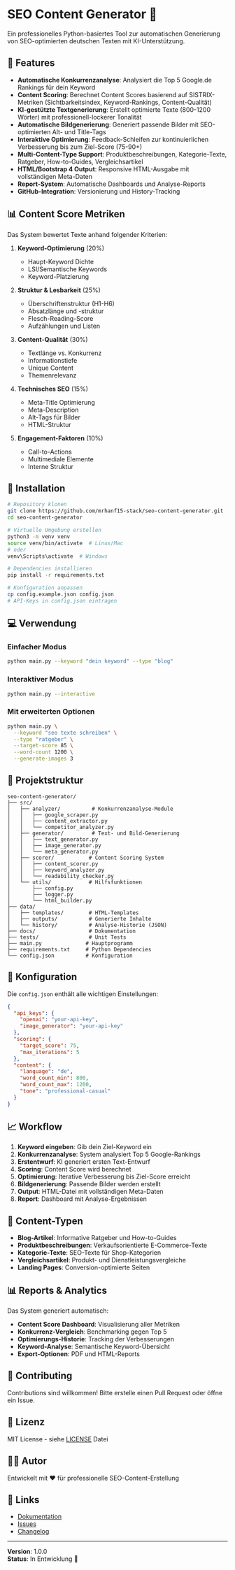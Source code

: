 # SEO Content Generator 🚀

Ein professionelles Python-basiertes Tool zur automatischen Generierung von SEO-optimierten deutschen Texten mit KI-Unterstützung.

## 🎯 Features

- **Automatische Konkurrenzanalyse**: Analysiert die Top 5 Google.de Rankings für dein Keyword
- **Content Scoring**: Berechnet Content Scores basierend auf SISTRIX-Metriken (Sichtbarkeitsindex, Keyword-Rankings, Content-Qualität)
- **KI-gestützte Textgenerierung**: Erstellt optimierte Texte (800-1200 Wörter) mit professionell-lockerer Tonalität
- **Automatische Bildgenerierung**: Generiert passende Bilder mit SEO-optimierten Alt- und Title-Tags
- **Interaktive Optimierung**: Feedback-Schleifen zur kontinuierlichen Verbesserung bis zum Ziel-Score (75-90+)
- **Multi-Content-Type Support**: Produktbeschreibungen, Kategorie-Texte, Ratgeber, How-to-Guides, Vergleichsartikel
- **HTML/Bootstrap 4 Output**: Responsive HTML-Ausgabe mit vollständigen Meta-Daten
- **Report-System**: Automatische Dashboards und Analyse-Reports
- **GitHub-Integration**: Versionierung und History-Tracking

## 📊 Content Score Metriken

Das System bewertet Texte anhand folgender Kriterien:

1. **Keyword-Optimierung** (20%)
   - Haupt-Keyword Dichte
   - LSI/Semantische Keywords
   - Keyword-Platzierung

2. **Struktur & Lesbarkeit** (25%)
   - Überschriftenstruktur (H1-H6)
   - Absatzlänge und -struktur
   - Flesch-Reading-Score
   - Aufzählungen und Listen

3. **Content-Qualität** (30%)
   - Textlänge vs. Konkurrenz
   - Informationstiefe
   - Unique Content
   - Themenrelevanz

4. **Technisches SEO** (15%)
   - Meta-Title Optimierung
   - Meta-Description
   - Alt-Tags für Bilder
   - HTML-Struktur

5. **Engagement-Faktoren** (10%)
   - Call-to-Actions
   - Multimediale Elemente
   - Interne Struktur

## 🚀 Installation

```bash
# Repository klonen
git clone https://github.com/mrhanf15-stack/seo-content-generator.git
cd seo-content-generator

# Virtuelle Umgebung erstellen
python3 -m venv venv
source venv/bin/activate  # Linux/Mac
# oder
venv\Scripts\activate  # Windows

# Dependencies installieren
pip install -r requirements.txt

# Konfiguration anpassen
cp config.example.json config.json
# API-Keys in config.json eintragen
```

## 💻 Verwendung

### Einfacher Modus

```bash
python main.py --keyword "dein keyword" --type "blog"
```

### Interaktiver Modus

```bash
python main.py --interactive
```

### Mit erweiterten Optionen

```bash
python main.py \
  --keyword "seo texte schreiben" \
  --type "ratgeber" \
  --target-score 85 \
  --word-count 1200 \
  --generate-images 3
```

## 📁 Projektstruktur

```
seo-content-generator/
├── src/
│   ├── analyzer/          # Konkurrenzanalyse-Module
│   │   ├── google_scraper.py
│   │   ├── content_extractor.py
│   │   └── competitor_analyzer.py
│   ├── generator/         # Text- und Bild-Generierung
│   │   ├── text_generator.py
│   │   ├── image_generator.py
│   │   └── meta_generator.py
│   ├── scorer/           # Content Scoring System
│   │   ├── content_scorer.py
│   │   ├── keyword_analyzer.py
│   │   └── readability_checker.py
│   └── utils/            # Hilfsfunktionen
│       ├── config.py
│       ├── logger.py
│       └── html_builder.py
├── data/
│   ├── templates/        # HTML-Templates
│   ├── outputs/          # Generierte Inhalte
│   └── history/          # Analyse-Historie (JSON)
├── docs/                 # Dokumentation
├── tests/                # Unit Tests
├── main.py              # Hauptprogramm
├── requirements.txt     # Python Dependencies
└── config.json          # Konfiguration
```

## 🔧 Konfiguration

Die `config.json` enthält alle wichtigen Einstellungen:

```json
{
  "api_keys": {
    "openai": "your-api-key",
    "image_generator": "your-api-key"
  },
  "scoring": {
    "target_score": 75,
    "max_iterations": 5
  },
  "content": {
    "language": "de",
    "word_count_min": 800,
    "word_count_max": 1200,
    "tone": "professional-casual"
  }
}
```

## 📈 Workflow

1. **Keyword eingeben**: Gib dein Ziel-Keyword ein
2. **Konkurrenzanalyse**: System analysiert Top 5 Google-Rankings
3. **Erstentwurf**: KI generiert ersten Text-Entwurf
4. **Scoring**: Content Score wird berechnet
5. **Optimierung**: Iterative Verbesserung bis Ziel-Score erreicht
6. **Bildgenerierung**: Passende Bilder werden erstellt
7. **Output**: HTML-Datei mit vollständigen Meta-Daten
8. **Report**: Dashboard mit Analyse-Ergebnissen

## 🎨 Content-Typen

- **Blog-Artikel**: Informative Ratgeber und How-to-Guides
- **Produktbeschreibungen**: Verkaufsorientierte E-Commerce-Texte
- **Kategorie-Texte**: SEO-Texte für Shop-Kategorien
- **Vergleichsartikel**: Produkt- und Dienstleistungsvergleiche
- **Landing Pages**: Conversion-optimierte Seiten

## 📊 Reports & Analytics

Das System generiert automatisch:

- **Content Score Dashboard**: Visualisierung aller Metriken
- **Konkurrenz-Vergleich**: Benchmarking gegen Top 5
- **Optimierungs-Historie**: Tracking der Verbesserungen
- **Keyword-Analyse**: Semantische Keyword-Übersicht
- **Export-Optionen**: PDF und HTML-Reports

## 🤝 Contributing

Contributions sind willkommen! Bitte erstelle einen Pull Request oder öffne ein Issue.

## 📝 Lizenz

MIT License - siehe [LICENSE](LICENSE) Datei

## 👨‍💻 Autor

Entwickelt mit ❤️ für professionelle SEO-Content-Erstellung

## 🔗 Links

- [Dokumentation](docs/)
- [Issues](https://github.com/mrhanf15-stack/seo-content-generator/issues)
- [Changelog](CHANGELOG.md)

---

**Version**: 1.0.0  
**Status**: In Entwicklung 🚧
